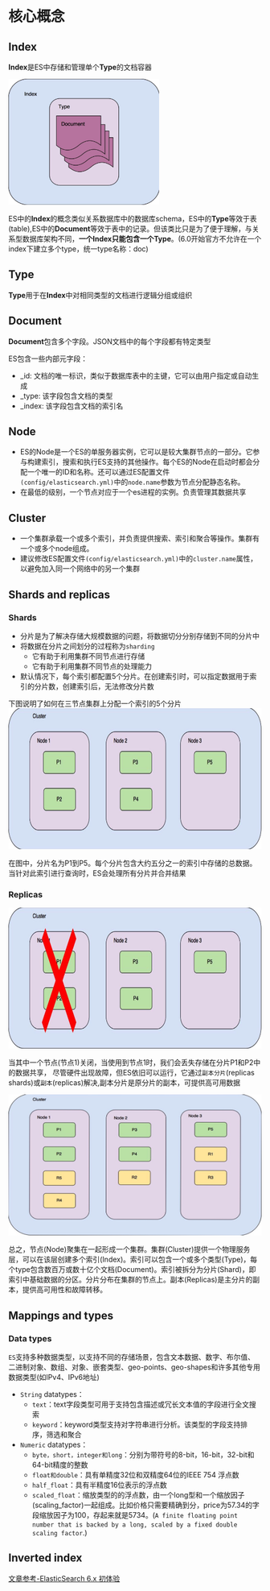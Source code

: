 # 核心概念

## Index

**Index**是ES中存储和管理单个**Type**的文档容器

<img src="../images/pic-3.jpg" alt="关系图" width=300 height=250/>

ES中的**Index**的概念类似关系数据库中的数据库schema，ES中的**Type**等效于表(table),ES中的**Document**等效于表中的记录。但该类比只是为了便于理解，与关系型数据库架构不同，**一个Index只能包含一个Type**。(6.0开始官方不允许在一个index下建立多个type，统一type名称：doc)

## Type

**Type**用于在**Index**中对相同类型的文档进行逻辑分组或组织

## Document

**Document**包含多个字段。JSON文档中的每个字段都有特定类型

ES包含一些内部元字段：

* _id: 文档的唯一标识，类似于数据库表中的主键，它可以由用户指定或自动生成
* _type: 该字段包含文档的类型
* _index: 该字段包含文档的索引名

## Node

* ES的Node是一个ES的单服务器实例，它可以是较大集群节点的一部分。它参与构建索引，搜索和执行ES支持的其他操作。每个ES的Node在启动时都会分配一个唯一的ID和名称。还可以通过ES配置文件`(config/elasticsearch.yml)`中的`node.name`参数为节点分配静态名称。
* 在最低的级别，一个节点对应于一个es进程的实例。负责管理其数据共享

## Cluster

* 一个集群承载一个或多个索引，并负责提供搜索、索引和聚合等操作。集群有一个或多个node组成。
* 建议修改ES配置文件`(config/elasticsearch.yml)`中的`cluster.name`属性，以避免加入同一个网络中的另一个集群

## Shards and replicas

### Shards

* 分片是为了解决存储大规模数据的问题，将数据切分分别存储到不同的分片中
* 将数据在分片之间划分的过程称为`sharding`
  * 它有助于利用集群不同节点进行存储
  * 它有助于利用集群不同节点的处理能力
* 默认情况下，每个索引都配置5个分片。在创建索引时，可以指定数据用于索引的分片数，创建索引后，无法修改分片数

下图说明了如何在三节点集群上分配一个索引的5个分片
<img src="../images/shard1.jpg" alt="集群节点的分片1" width=600 height=280/>

在图中，分片名为P1到P5。每个分片包含大约五分之一的索引中存储的总数据。当针对此索引进行查询时，ES会处理所有分片并合并结果

### Replicas

<img src="../images/shard2.jpg" alt="集群节点的分片2" width=600 height=280/>

当其中一个节点(节点1)关闭，当使用到节点1时，我们会丢失存储在分片P1和P2中的数据共享，
尽管硬件出现故障，但ES依旧可以运行，它通过`副本分片`(replicas shards)或`副本`(replicas)解决,副本分片是原分片的副本，可提供高可用数据

<img src="../images/shard3.jpg" alt="集群节点的分片3" width=600 height=280/>

总之，节点(Node)聚集在一起形成一个集群。集群(Cluster)提供一个物理服务层，可以在该层创建多个索引(Index)。索引可以包含一个或多个类型(Type)，每个type包含数百万或数十亿个文档(Document)。索引被拆分为分片(Shard)，即索引中基础数据的分区。分片分布在集群的节点上。副本(Replicas)是主分片的副本，提供高可用性和故障转移。

## Mappings and types

### **Data types**

`ES`支持多种数据类型，以支持不同的存储场景，包含文本数据、数字、布尔值、二进制对象、数组、对象、嵌套类型、geo-points、geo-shapes和许多其他专用数据类型(如IPv4、IPv6地址)

* `String` datatypes：
  * `text`：text字段类型可用于支持包含描述或冗长文本值的字段进行全文搜索
  * `keyword`：keyword类型支持对字符串进行分析。该类型的字段支持排序，筛选和聚合
* `Numeric` datatypes：
  * `byte，short，integer和long`：分别为带符号的8-bit，16-bit，32-bit和64-bit精度的整数
  * `float和double`：具有单精度32位和双精度64位的IEEE 754 浮点数
  * `half_float`：具有半精度16位表示的浮点数
  * `scaled_float`：缩放类型的的浮点数，由一个long型和一个缩放因子(scaling_factor)一起组成。比如价格只需要精确到分，price为57.34的字段缩放因子为100，存起来就是5734。(`A finite floating point number that is backed by a long, scaled by a fixed double scaling factor`.)

## Inverted index

[文章参考-ElasticSearch 6.x 初体验](https://juejin.im/post/5b799bff51882542dd224943)